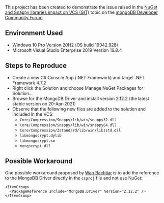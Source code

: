 This project has been created to demonstrate the issue raised in the [NuGet and Snappy libraries impact on VCS (GIT)](https://developer.mongodb.com/community/forums/t/nuget-and-snappy-libraries-impact-on-vcs-git/10011) topic on the [mongoDB Developer Community Forum](https://developer.mongodb.com/community/forums/)

## Environment Used

* Windows 10 Pro Version 20H2 (OS build 19042.928)
* Microsoft Visual Studio Enterprise 2019 Version 16.8.4

## Steps to Reproduce

* Create a new C# Console App (.NET Framework) and target .NET Framework 4.7.2
* Right click the Solution and choose Manage NuGet Packages for Solution...
* Browse for the MongoDB.Driver and install version 2.12.2 (the latest stable version on 20-Apr-2021)
* Observe that the following new files are added to the solution and included in the VCS:
  * `Core/Compression/Snappy/lib/win/snappy32.dll`
  * `Core/Compression/Snappy/lib/win/snappy64.dll`
  * `Core/Compression/Zstandard/lib/win/libzstd.dll`
  * `libmongocrypt.dylib`
  * `libmongocrypt.so`
  * `mongocrypt.dll`

## Possible Workaround

One possible workaround proposed by [Wan Bachtiar](https://developer.mongodb.com/community/forums/u/wan) is to add the reference to the MongoDB Driver directly in the `csproj` file and not use NuGet:

    <ItemGroup>
      <PackageReference Include="MongoDB.Driver" Version="2.12.2" />
    </ItemGroup>
